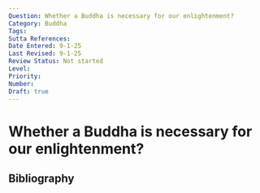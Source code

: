 ```yaml
---
Question: Whether a Buddha is necessary for our enlightenment?
Category: Buddha
Tags: 
Sutta References: 
Date Entered: 9-1-25
Last Revised: 9-1-25
Review Status: Not started
Level: 
Priority: 
Number: 
Draft: true
---
```


# Whether a Buddha is necessary for our enlightenment?

## Bibliography

<!-- 

Notes:



 -->